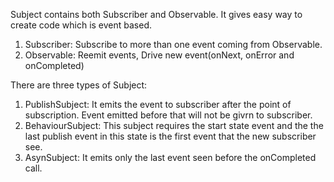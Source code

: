 Subject contains both Subscriber and Observable. It gives easy way to create code which is event based.
1. Subscriber: Subscribe to more than one event coming from Observable.
2. Observable: Reemit events, Drive new event(onNext, onError and onCompleted)

There are three types of Subject:
1. PublishSubject: It emits the event to subscriber after the point of subscription. Event emitted before that will not be givrn to subscriber.
2. BehaviourSubject: This subject requires the start state event and the the last publish event in this state is the first event that the new subscriber see.
3. AsynSubject: It emits only the last event seen before the onCompleted call.